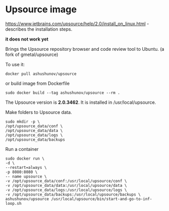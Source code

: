 Upsource image
=============
https://www.jetbrains.com/upsource/help/2.0/install_on_linux.html - describes the installation steps.

**it does not work yet**

Brings the Upsource repository browser and code review tool to Ubuntu.
(a fork of gmetal/upsource)

To use it: 

`docker pull ashushunov/upsource`

or build image from Dockerfile

`sudo docker build --tag ashushunov/upsource --rm .`

The Upsource version is **2.0.3462**. It is installed in /usr/local/upsource.

Make folders to Upsource data.
```
sudo mkdir -p \
/opt/upsource_data/conf \
/opt/upsource_data/data \
/opt/upsource_data/logs \
/opt/upsource_data/backups
```
Run a container
```
sudo docker run \
-d \
--restart=always \
-p 8080:8080 \
-- name upsource \
-v /opt/upsource_data/conf:/usr/local/upsource/conf \
-v /opt/upsource_data/data:/usr/local/upsource/data \
-v /opt/upsource_data/logs:/usr/local/upsource/logs \
-v /opt/upsource_data/backups:/usr/local/upsource/backups \
ashushunov/upsource /usr/local/upsource/bin/start-and-go-to-inf-loop.sh
```
